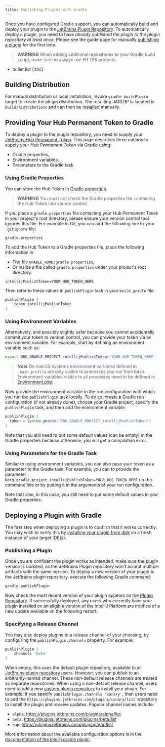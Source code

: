 ```yaml
---
title: Publishing Plugins with Gradle
---
```

<!-- Copyright 2000-2020 JetBrains s.r.o. and other contributors. Use of this source code is governed by the Apache 2.0 license that can be found in the LICENSE file. -->

Once you have configured Gradle support, you can automatically build and deploy your plugin to the [JetBrains Plugin Repository](https://plugins.jetbrains.com). 
To automatically deploy a plugin, you need to have _already published the plugin to the plugin repository at least once._ 
Please see the guide page for manually [publishing a plugin](../../basics/getting_started/publishing_plugin.md) for the first time.

> **WARNING** When adding additional repositories to your Gradle build script, make sure to always use HTTPS protocol.

* bullet list
{:toc}

## Building Distribution
For manual distribution or local installation, invoke `gradle buildPlugin` target to create the plugin distribution.
The resulting JAR/ZIP is located in `build/distributions` and can then be [installed](https://www.jetbrains.com/help/idea/managing-plugins.html#installing-plugins-from-disk) manually.

## Providing Your Hub Permanent Token to Gradle
To deploy a plugin to the plugin repository, you need to supply your [JetBrains Hub Permanent Token](https://plugins.jetbrains.com/docs/marketplace/plugin-upload.html). 
This page describes three options to supply your _Hub Permanent Token_ via Gradle using: 
* Gradle properties, 
* Environment variables,
* Parameters to the Gradle task.

### Using Gradle Properties
You can store the Hub Token in [Gradle properties](https://docs.gradle.org/current/userguide/build_environment.html#sec:gradle_configuration_properties). 

> **WARNING** You must not check the Gradle properties file containing the Hub Token into source control.

If you place a `gradle.properties` file containing your Hub Permanent Token in your project's root directory, please ensure your version control tool ignores this file. 
For example in Git, you can add the following line to your `.gitignore` file:
```
gradle.properties
```

To add the Hub Token to a Gradle properties file, place the following information in:
* The file `GRADLE_HOME/gradle.properties`,
* Or inside a file called `gradle.properties` under your project's root directory.

```text
intellijPublishToken=YOUR_HUB_TOKEN_HERE
```

Then refer to these values in `publishPlugin` task in your `build.gradle` file:
```groovy
publishPlugin {
    token intellijPublishToken
}
```

### Using Environment Variables
Alternatively, and possibly slightly safer because you cannot accidentally commit your token to version control, you can provide your token via an environment variable. 
For example, start by defining an environment variable such as:
```bash
export ORG_GRADLE_PROJECT_intellijPublishToken='YOUR_HUB_TOKEN_HERE'
```

> **Note** On macOS systems environment variables defined in `.bash_profile` are only visible to processes you run from bash. 
Environment variables visible to all processes need to be defined in [Environment.plist](https://developer.apple.com/library/archive/qa/qa1067/_index.html)

Now provide the environment variable in the run configuration with which you run the `publishPlugin` task locally. 
To do so, create a Gradle run configuration (if not already done), choose your Gradle project, specify the `publishPlugin` task, and then add the environment variable. 
```groovy
publishPlugin {
  token = System.getenv("ORG_GRADLE_PROJECT_intellijPublishToken")
}
```

Note that you still need to put some default values (can be empty) in the Gradle properties because otherwise, you will get a compilation error.

### Using Parameters for the Gradle Task
Similar to using environment variables, you can also pass your token as a parameter to the Gradle task.
For example, you can to provide the parameter `-Dorg.gradle.project.intellijPublishToken=YOUR_HUB_TOKEN_HERE` on the command line or by putting it in the arguments of your run configuration.

Note that also, in this case, you still need to put some default values in your Gradle properties.


## Deploying a Plugin with Gradle
The first step when deploying a plugin is to confirm that it works correctly. 
You may wish to verify this by [installing your plugin from disk](https://www.jetbrains.com/help/idea/managing-plugins.html) on a fresh instance of your target IDE(s). 

### Publishing a Plugin
Once you are confident the plugin works as intended, make sure the plugin version is updated, as the JetBrains Plugin repository won't accept multiple artifacts with the same version. 
To deploy a new version of your plugin to the JetBrains plugin repository, execute the following Gradle command:  
```bash
gradle publishPlugin
```

Now check the most recent version of your plugin appears on the [Plugin Repository](https://plugins.jetbrains.com/). 
If successfully deployed, any users who currently have your plugin installed on an eligible version of the IntelliJ Platform are notified of a new update available on the following restart.

### Specifying a Release Channel
You may also deploy plugins to a release channel of your choosing, by configuring the `publishPlugin.channels` property. 
For example:
```groovy
publishPlugin {
    channels 'beta'
}
```

When empty, this uses the default plugin repository, available to all [JetBrains plugin repository](https://plugins.jetbrains.com/) users. 
However, you can publish to an arbitrarily-named channel. 
These non-default release channels are treated as separate repositories. 
When using a non-default release channel, users need to add a new [custom plugin repository](https://www.jetbrains.com/help/idea/managing-plugins.html#repos) to install your plugin. 
For example, if you specify `publishPlugin.channels 'canary'`, then users need to add the `https://plugins.jetbrains.com/plugins/canary/list` repository to install the plugin and receive updates. 
Popular channel names include:
* `alpha`: https://plugins.jetbrains.com/plugins/alpha/list
* `beta`: https://plugins.jetbrains.com/plugins/beta/list
* `eap`: https://plugins.jetbrains.com/plugins/eap/list

More information about the available configuration options is in the [documentation of the intellij gradle plugin](https://github.com/JetBrains/gradle-intellij-plugin/blob/master/README.md#publishing-dsl).
